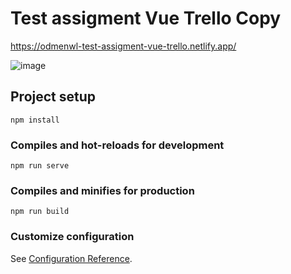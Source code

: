 # Test assigment Vue Trello Copy

https://odmenwl-test-assigment-vue-trello.netlify.app/

![image](https://user-images.githubusercontent.com/39830370/197561011-25c25350-6897-41d4-9969-251981924167.png)

## Project setup
```
npm install
```

### Compiles and hot-reloads for development
```
npm run serve
```

### Compiles and minifies for production
```
npm run build
```

### Customize configuration
See [Configuration Reference](https://cli.vuejs.org/config/).
